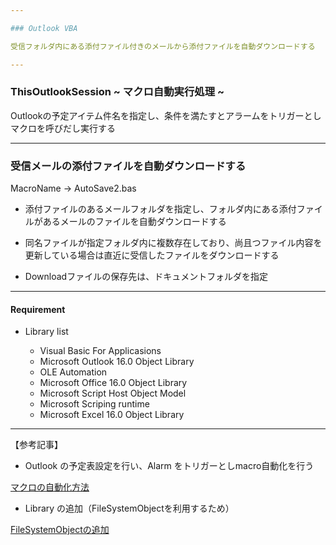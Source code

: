 ```yaml
---

### Outlook VBA

受信フォルダ内にある添付ファイル付きのメールから添付ファイルを自動ダウンロードする

---
```


### ThisOutlookSession  ~ マクロ自動実行処理 ~

Outlookの予定アイテム件名を指定し、条件を満たすとアラームをトリガーとしマクロを呼びだし実行する

---
### 受信メールの添付ファイルを自動ダウンロードする

MacroName -> AutoSave2.bas

* 添付ファイルのあるメールフォルダを指定し、フォルダ内にある添付ファイルがあるメールのファイルを自動ダウンロードする

* 同名ファイルが指定フォルダ内に複数存在しており、尚且つファイル内容を更新している場合は直近に受信したファイルをダウンロードする

* Downloadファイルの保存先は、ドキュメントフォルダを指定

---
#### Requirement

* Library list

  * Visual Basic For Applicasions
  * Microsoft Outlook 16.0 Object Library
  * OLE Automation
  * Microsoft Office 16.0 Object Library
  * Microsoft Script Host Object Model
  * Microsoft Scriping runtime
  * Microsoft Excel 16.0 Object Library

---

【参考記事】
 
* Outlook の予定表設定を行い、Alarm をトリガーとしmacro自動化を行う

[マクロの自動化方法](https://extan.jp/?p=866&cpage=1&unapproved=1125&moderation-hash=02ff48a4830507554d307dde3b90caf0#:~:text=%E3%81%93%E3%81%AE%E3%83%9E%E3%82%AF%E3%83%AD%E3%82%92ThisOutlookSession%E3%81%AB%E8%BF%BD%E5%8A%A0)

* Library の追加（FileSystemObjectを利用するため）

[FileSystemObjectの追加](https://www.tipsfound.com/vba/18001)
